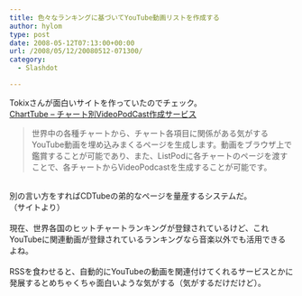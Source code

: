 ```yaml
---
title: 色々なランキングに基づいてYouTube動画リストを作成する
author: hylom
type: post
date: 2008-05-12T07:13:00+00:00
url: /2008/05/12/20080512-071300/
category:
  - Slashdot

---
```

Tokixさんが面白いサイトを作っていたのでチェック。   
  [ChartTube &#8211; チャート別VideoPodCast作成サービス][1] 

> <div>
>   世界中の各種チャートから、チャート各項目に関係がある気がするYouTube動画を埋め込みまくるページを生成します。動画をブラウザ上で鑑賞することが可能であり、また、ListPodに各チャートのページを渡すことで、各チャートからVideoPodcastを生成することが可能です。
> </div>

</br>   
別の言い方をすればCDTubeの弟的なページを量産するシステムだ。</br>   
（サイトより）</br>  
</br>   
現在、世界各国のヒットチャートランキングが登録されているけど、これYouTubeに関連動画が登録されているランキングなら音楽以外でも活用できるよね。</br>  
</br>   
RSSを食わせると、自動的にYouTubeの動画を関連付けてくれるサービスとかに発展するとめちゃくちゃ面白いような気がする（気がするだけだけど）。</br>  
</br>  
</br>

 [1]: http://www.tokix.net/charttube/
